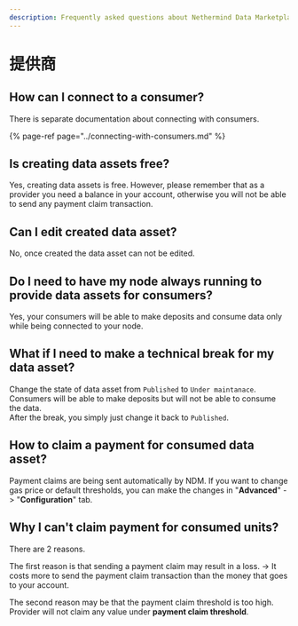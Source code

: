 ```yaml
---
description: Frequently asked questions about Nethermind Data Marketplace - Provider
---
```


# 提供商

## How can I connect to a consumer?

There is separate documentation about connecting with consumers. 

{% page-ref page="../connecting-with-consumers.md" %}

## Is creating data assets free?

Yes, creating data assets is free. However, please remember that as a provider you need a balance in your account, otherwise you will not be able to send any payment claim transaction.

## Can I edit created data asset?

No, once created the data asset can not be edited.

## Do I need to have my node always running to provide data assets for consumers?

Yes, your consumers will be able to make deposits and consume data only while being connected to your node.

## What if I need to make a technical break for my data asset?

Change the state of data asset from `Published` to `Under maintanace`. Consumers will be able to make deposits but will not be able to consume the data.  
After the break, you simply just change it back to `Published`. 

## How to claim a payment for consumed data asset?

Payment claims are being sent automatically by NDM. If you want to change gas price or default thresholds, you can make the changes in "**Advanced**" -&gt; "**Configuration**" tab. 

## Why I can't claim payment for consumed units?

There are 2 reasons.

The first reason is that sending a payment claim may result in a loss. -&gt; It costs more to send the payment claim transaction than the money that goes to your account.

The second reason may be that the payment claim threshold is too high.  
Provider will not claim any value under **payment claim threshold**. 



